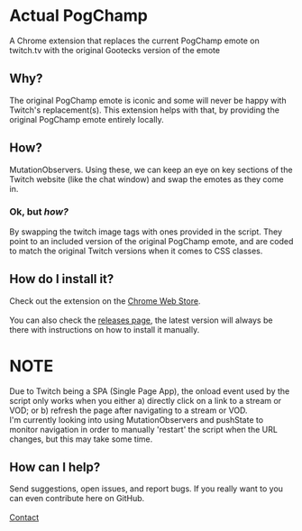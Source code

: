 # Actual PogChamp
A Chrome extension that replaces the current PogChamp emote on twitch.tv with the original Gootecks version of the emote

## Why?
The original PogChamp emote is iconic and some will never be happy with Twitch's replacement(s). This extension helps with that, by providing the original PogChamp emote entirely locally.

## How?
MutationObservers. Using these, we can keep an eye on key sections of the Twitch website (like the chat window) and swap the emotes as they come in.

### Ok, but *how?*
By swapping the twitch image tags with ones provided in the script. They point to an included version of the original PogChamp emote, and are coded to match the original Twitch versions when it comes to CSS classes.

## How do I install it?
Check out the extension on the [Chrome Web Store](https://chrome.google.com/webstore/detail/actual-pogchamp/gbkjnejppojphhgjpfnbbmnohmgbbbdg).\
\
You can also check the [releases page](https://github.com/Glasket/pogext/releases), the latest version will always be there with instructions on how to install it manually.

# NOTE
Due to Twitch being a SPA (Single Page App), the onload event used by the script only works when you either a) directly click on a link to a stream or VOD; or b) refresh the page after navigating to a stream or VOD.\
I'm currently looking into using MutationObservers and pushState to monitor navigation in order to manually 'restart' the script when the URL changes, but this may take some time.

## How can I help?
Send suggestions, open issues, and report bugs. If you really want to you can even contribute here on GitHub.\
\
[Contact](mailto:temperdesignllc@gmail.com)
